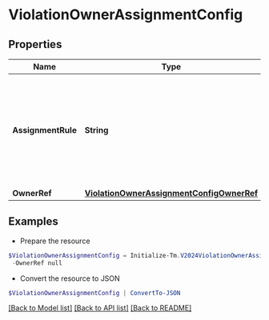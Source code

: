 # ViolationOwnerAssignmentConfig
## Properties

Name | Type | Description | Notes
------------ | ------------- | ------------- | -------------
**AssignmentRule** | **String** | Details about the violations owner. MANAGER - identity&#39;s manager STATIC - Governance Group or Identity | [optional] 
**OwnerRef** | [**ViolationOwnerAssignmentConfigOwnerRef**](ViolationOwnerAssignmentConfigOwnerRef.md) |  | [optional] 

## Examples

- Prepare the resource
```powershell
$ViolationOwnerAssignmentConfig = Initialize-Tm.V2024ViolationOwnerAssignmentConfig  -AssignmentRule MANAGER `
 -OwnerRef null
```

- Convert the resource to JSON
```powershell
$ViolationOwnerAssignmentConfig | ConvertTo-JSON
```

[[Back to Model list]](../README.md#documentation-for-models) [[Back to API list]](../README.md#documentation-for-api-endpoints) [[Back to README]](../README.md)

